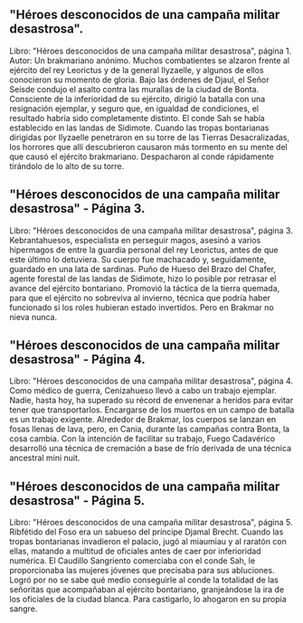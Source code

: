 ## "Héroes desconocidos de una campaña militar desastrosa".
Libro: "Héroes desconocidos de una campaña militar desastrosa", página 1.
Autor: Un brakmariano anónimo.
Muchos combatientes se alzaron frente al ejército del rey Leorictus y de la general Ilyzaelle, y algunos de ellos conocieron su momento de gloria.
Bajo las órdenes de Djaul, el Señor Seisde condujo el asalto contra las murallas de la ciudad de Bonta. Consciente de la inferioridad de su ejército, dirigió la batalla con una resignación ejemplar, y seguro que, en igualdad de condiciones, el resultado habría sido completamente distinto.
El conde Sah se había establecido en las landas de Sidimote. Cuando las tropas bontarianas dirigidas por Ilyzaelle penetraron en su torre de las Tierras Desacralizadas, los horrores que allí descubrieron causaron más tormento en su mente del que causó el ejército brakmariano. Despacharon al conde rápidamente tirándolo de lo alto de su torre.

## "Héroes desconocidos de una campaña militar desastrosa" - Página 3.
Libro: "Héroes desconocidos de una campaña militar desastrosa", página 3.
Kebrantahuesos, especialista en perseguir magos, asesinó a varios hipermagos de entre la guardia personal del rey Leorictus, antes de que este último lo detuviera. Su cuerpo fue machacado y, seguidamente, guardado en una lata de sardinas.
Puño de Hueso del Brazo del Chafer, agente forestal de las landas de Sidimote, hizo lo posible por retrasar el avance del ejército bontariano. Promovió la táctica de la tierra quemada, para que el ejército no sobreviva al invierno, técnica que podría haber funcionado si los roles hubieran estado invertidos. Pero en Brakmar no nieva nunca.

## "Héroes desconocidos de una campaña militar desastrosa" - Página 4.
Libro: "Héroes desconocidos de una campaña militar desastrosa", página 4.
Como médico de guerra, Cenizahueso llevó a cabo un trabajo ejemplar. Nadie, hasta hoy, ha superado su récord de envenenar a heridos para evitar tener que transportarlos.
Encargarse de los muertos en un campo de batalla es un trabajo exigente. Alrededor de Brakmar, los cuerpos se lanzan en fosas llenas de lava, pero, en Cania, durante las campañas contra Bonta, la cosa cambia. Con la intención de facilitar su trabajo, Fuego Cadavérico desarrolló una técnica de cremación a base de frío derivada de una técnica ancestral mini nuit.

## "Héroes desconocidos de una campaña militar desastrosa" - Página 5.
Libro: "Héroes desconocidos de una campaña militar desastrosa", página 5.
Ribfétido del Foso era un sabueso del príncipe Djamal Brecht. Cuando las tropas bontarianas invadieron el palacio, jugó al miaumiau y al raratón con ellas, matando a multitud de oficiales antes de caer por inferioridad numérica.
El Caudillo Sangriento comerciaba con el conde Sah, le proporcionaba las mujeres jóvenes que precisaba para sus abluciones. Logró por no se sabe qué medio conseguirle al conde la totalidad de las señoritas que acompañaban al ejército bontariano, granjeándose la ira de los oficiales de la ciudad blanca. Para castigarlo, lo ahogaron en su propia sangre.